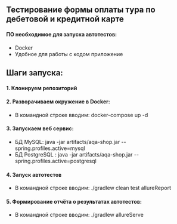 ## Тестирование формы оплаты тура по дебетовой и кредитной карте
#### ПО необходимое для запуска автотестов:
* Docker
* Удобное для работы с кодом приложение

## Шаги запуска:
#### 1. Клонируем репозиторий
#### 2. Разворачиваем окружение в Docker:
* В командной строке вводим: docker-compose up -d
#### 3. Запускаем веб сервис:
* БД MySQL: java -jar artifacts/aqa-shop.jar --spring.profiles.active=mysql
* БД PostgreSQL :  java -jar artifacts/aqa-shop.jar --spring.profiles.active=postgresql
#### 4. Запуск автотестов
* В командной строке вводим: ./gradlew clean test allureReport  
#### 5. Формирование отчёта о результатах автотестов:
* В командной строке вводим: ./gradlew allureServe   


